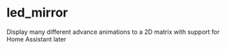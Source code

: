 # led_mirror
Display many different advance animations to a 2D matrix with support for Home Assistant later
